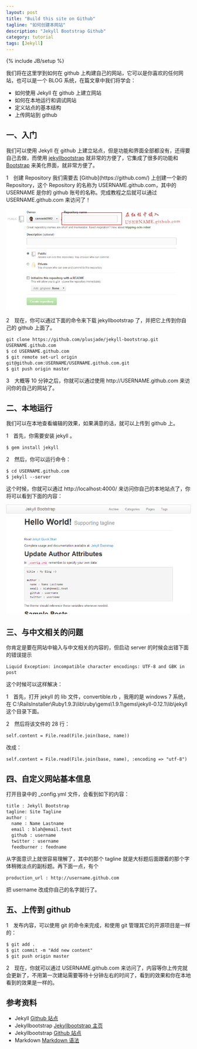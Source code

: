 ```yaml
---
layout: post
title: "Build this site on Github"
tagline: "如何创建本网站"
description: "Jekyll Bootstrap Github"
category: tutorial
tags: [Jekyll]
---
```

{% include JB/setup %}

我们将在这里学到如何在 github 上构建自己的网站，它可以是你喜欢的任何网站，也可以是一个 BLOG 系统，在篇文章中我们将学会：

<ul>
<li> 如何使用 Jekyll 在 github 上建立网站 </li>
<li> 如何在本地运行和调试网站 </li>
<li> 定义站点的基本结构 </li>
<li> 上传网站到 github </li>
</ul>

## 一、入门

我们可以使用 Jekyll 在 github 上建立站点，但是功能和界面全部都没有，还得要自己去做，而使用 [jekyllbootstrap](http://jekyllbootstrap.com/) 就非常的方便了，它集成了很多的功能和 [Bootstrap](http://twitter.github.com/bootstrap/) 来美化界面，就非常方便了。

<p><span class="badge badge-important">1</span>　创建 Repository
我们需要去 [Github](https://github.com/) 上创建一个新的 Repository，这个 Repository 的名称为 USERNAME.github.com，其中的 USERNAME 是你的 github 账号的名称。完成教程之后就可以通过 USERNAME.github.com 来访问了！</p>

![创建新的 Repository](/images/tutorial/Create-a-new-repository-on-github.png)

<p><span class="badge badge-important">2</span>　现在，你可以通过下面的命令来下载 jekyllbootstrap 了，并把它上传到你自己的 github 上面了。</p>

    git clone https://github.com/plusjade/jekyll-bootstrap.git USERNAME.github.com
    $ cd USERNAME.github.com
    $ git remote set-url origin git@github.com:USERNAME/USERNAME.github.com.git
    $ git push origin master

<p><span class="badge badge-important">3</span>　大概等 10 分钟之后，你就可以通过使用 http://USERNAME.github.com 来访问你的自己的网站了。</p>

## 二、本地运行

我们可以在本地查看编辑的效果，如果满意的话，就可以上传到 github 上。

<p><span class="badge badge-important">1</span>　首先，你需要安装 jekyll 。</p>

    $ gem install jekyll

<p><span class="badge badge-important">2</span>　然后，你可以运行命令：</p>

    $ cd USERNAME.github.com 
    $ jekyll --server

这个时候，你就可以通过 http://localhost:4000/ 来访问你自己的本地站点了，你将可以看到下面的内容：

![Jekyll Bootstrap 的默认站点](/images/tutorial/default-site-for-jekyll-bootstrap.png)

## 三、与中文相关的问题

你肯定是要在网站中输入与中文相关的内容的，但启动 server 的时候会出错下面的错误提示

    Liquid Exception: incompatible character encodings: UTF-8 and GBK in post

这个时候可以这样解决：

<p><span class="badge badge-important">1</span>　首先，打开 jekyll 的 lib 文件，<span class="text-error">convertible.rb </span>，我用的是 windows 7 系统，在 C:\RailsInstaller\Ruby1.9.3\lib\ruby\gems\1.9.1\gems\jekyll-0.12.1\lib\jekyll 这个目录下面。</p>

<p><span class="badge badge-important">2</span>　然后将该文件的 28 行：</p>

    self.content = File.read(File.join(base, name))

<p>改成：</p>

    self.content = File.read(File.join(base, name), :encoding => "utf-8")

## 四、自定义网站基本信息

<p>打开目录中的 _config.yml 文件，会看到如下的内容：</p>

    title : Jekyll Bootstrap
    tagline: Site Tagline
    author :
      name : Name Lastname
      email : blah@email.test
      github : username
      twitter : username
      feedburner : feedname

从字面意识上就很容易理解了，其中的那个 tagline 就是大标题后面跟着的那个字体稍微淡点的副标题。再下面一点，有个

    production_url : http://username.github.com

把 username 改成你自己的名字就行了。

## 五、上传到 github

<p><span class="badge badge-important">1</span>　发布内容，可以使用 git 的命令来完成，和使用 git 管理其它的开源项目是一样的：</p>

    $ git add .
    $ git commit -m "Add new content"
    $ git push origin master

<p><span class="badge badge-important">2</span>　现在，你就可以通过 USERNAME.github.com 来访问了，内容等你上传完就会更新了，不用第一次建站需要等待十分钟左右的时间了，看到的效果和你在本地看到的效果是一样的。</p>


## 参考资料

* Jekyll [Github 站点](https://github.com/mojombo/jekyll)
* Jekyllbootstrap [Jekyllbootstrap 主页](http://jekyllbootstrap.com/)
* Jekyllbootstrap [Github 站点](https://github.com/plusjade/jekyll-bootstrap)
* Markdown [Markdown 语法](http://daringfireball.net/projects/markdown/syntax)